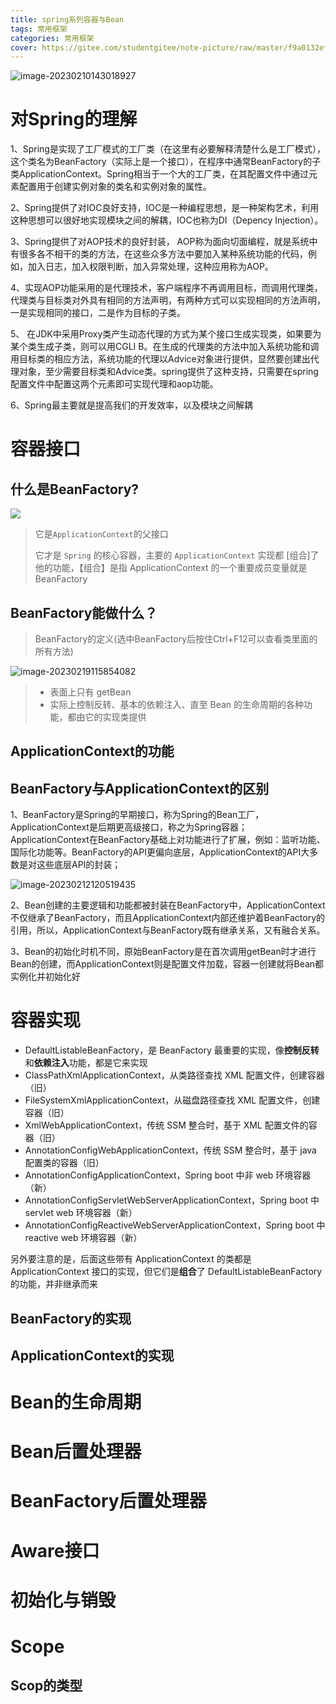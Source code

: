 ```yaml
---
title: spring系列容器与Bean
tags: 常用框架
categories: 常用框架
cover: https://gitee.com/studentgitee/note-picture/raw/master/f9a0132ef7bd81b06d86d07b6879f13d.jpg
---
```

![image-20230210143018927](https://gitee.com/studentgitee/note-picture/raw/master/image-20230210143018927.png)

# 对Spring的理解

1、Spring是实现了工厂模式的工厂类（在这里有必要解释清楚什么是工厂模式），这个类名为BeanFactory（实际上是一个接口），在程序中通常BeanFactory的子类ApplicationContext。Spring相当于一个大的工厂类，在其配置文件中通过<bean>元素配置用于创建实例对象的类名和实例对象的属性。

2、Spring提供了对IOC良好支持，IOC是一种编程思想，是一种架构艺术，利用这种思想可以很好地实现模块之间的解耦，IOC也称为DI（Depency Injection）。

3、Spring提供了对AOP技术的良好封装， AOP称为面向切面编程，就是系统中有很多各不相干的类的方法，在这些众多方法中要加入某种系统功能的代码，例如，加入日志，加入权限判断，加入异常处理，这种应用称为AOP。

 4、实现AOP功能采用的是代理技术，客户端程序不再调用目标，而调用代理类，代理类与目标类对外具有相同的方法声明，有两种方式可以实现相同的方法声明，一是实现相同的接口，二是作为目标的子类。

5、 在JDK中采用Proxy类产生动态代理的方式为某个接口生成实现类，如果要为某个类生成子类，则可以用CGLI B。在生成的代理类的方法中加入系统功能和调用目标类的相应方法，系统功能的代理以Advice对象进行提供，显然要创建出代理对象，至少需要目标类和Advice类。spring提供了这种支持，只需要在spring配置文件中配置这两个元素即可实现代理和aop功能。

6、Spring最主要就是提高我们的开发效率，以及模块之间解耦

# 容器接口

## 什么是BeanFactory?

<img src="https://gitee.com/studentgitee/note-picture/raw/master/image-20230219160002802.png"/>

> 它是`ApplicationContext`的父接口
>
> 它才是 `Spring` 的核心容器，主要的 `ApplicationContext` 实现都 [组合]了他的功能，【组合】是指 ApplicationContext 的一个重要成员变量就是 BeanFactory

## BeanFactory能做什么？

> BeanFactory的定义(选中BeanFactory后按住Ctrl+F12可以查看类里面的所有方法)

![image-20230219115854082](https://gitee.com/studentgitee/note-picture/raw/master/image-20230219115854082.png)

> - 表面上只有 getBean
> - 实际上控制反转、基本的依赖注入、直至 Bean 的生命周期的各种功能，都由它的实现类提供

## ApplicationContext的功能

## BeanFactory与ApplicationContext的区别

1、BeanFactory是Spring的早期接口，称为Spring的Bean工厂，ApplicationContext是后期更高级接口，称之为Spring容器；
ApplicationContext在BeanFactory基础上对功能进行了扩展，例如：监听功能、国际化功能等。BeanFactory的API更偏向底层，ApplicationContext的API大多数是对这些底层API的封装；

![image-20230212120519435](https://gitee.com/studentgitee/note-picture/raw/master/image-20230212120519435.png)

2、Bean创建的主要逻辑和功能都被封装在BeanFactory中，ApplicationContext不仅继承了BeanFactory，而且ApplicationContext内部还维护着BeanFactory的引用，所以，ApplicationContext与BeanFactory既有继承关系，又有融合关系。

3、Bean的初始化时机不同，原始BeanFactory是在首次调用getBean时才进行Bean的创建，而ApplicationContext则是配置文件加载，容器一创建就将Bean都实例化并初始化好

# 容器实现

* DefaultListableBeanFactory，是 BeanFactory 最重要的实现，像**控制反转**和**依赖注入**功能，都是它来实现
* ClassPathXmlApplicationContext，从类路径查找 XML 配置文件，创建容器（旧）
* FileSystemXmlApplicationContext，从磁盘路径查找 XML 配置文件，创建容器（旧）
* XmlWebApplicationContext，传统 SSM 整合时，基于 XML 配置文件的容器（旧）
* AnnotationConfigWebApplicationContext，传统 SSM 整合时，基于 java 配置类的容器（旧）
* AnnotationConfigApplicationContext，Spring boot 中非 web 环境容器（新）
* AnnotationConfigServletWebServerApplicationContext，Spring boot 中 servlet web 环境容器（新）
* AnnotationConfigReactiveWebServerApplicationContext，Spring boot 中 reactive web 环境容器（新）

另外要注意的是，后面这些带有 ApplicationContext 的类都是 ApplicationContext 接口的实现，但它们是**组合**了 DefaultListableBeanFactory 的功能，并非继承而来

## BeanFactory的实现

## ApplicationContext的实现

# Bean的生命周期

# Bean后置处理器

# BeanFactory后置处理器

# Aware接口

# 初始化与销毁

# Scope

## Scop的类型




